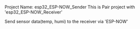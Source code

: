 Project Name: esp32_ESP-NOW_Sender
This is Pair project with 'esp32_ESP-NOW_Receiver'

Send sensor data(temp, humi) to the receiver via 'ESP-NOW'
